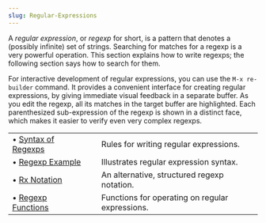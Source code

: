 ```yaml
---
slug: Regular-Expressions
---
```


A *regular expression*, or *regexp* for short, is a pattern that denotes a (possibly infinite) set of strings. Searching for matches for a regexp is a very powerful operation. This section explains how to write regexps; the following section says how to search for them.

For interactive development of regular expressions, you can use the `M-x re-builder` command. It provides a convenient interface for creating regular expressions, by giving immediate visual feedback in a separate buffer. As you edit the regexp, all its matches in the target buffer are highlighted. Each parenthesized sub-expression of the regexp is shown in a distinct face, which makes it easier to verify even very complex regexps.

|                                          |    |                                                 |
| :--------------------------------------- | -- | :---------------------------------------------- |
| • [Syntax of Regexps](Syntax-of-Regexps) |    | Rules for writing regular expressions.          |
| • [Regexp Example](Regexp-Example)       |    | Illustrates regular expression syntax.          |
| • [Rx Notation](Rx-Notation)             |    | An alternative, structured regexp notation.     |
| • [Regexp Functions](Regexp-Functions)   |    | Functions for operating on regular expressions. |
